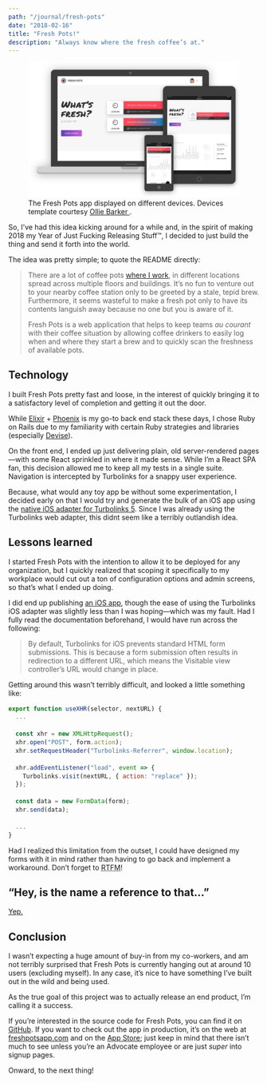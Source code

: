 ```yaml
---
path: "/journal/fresh-pots"
date: "2018-02-16"
title: "Fresh Pots!"
description: "Always know where the fresh coffee’s at."
---
```


<figure>
  <img src="devices.png" alt="The Fresh Pots app displayed on different devices" />
  <figcaption>
    The Fresh Pots app displayed on different devices.
    Devices template courtesy
    <a href=https://dribbble.com/shots/2084795-Flat-Apple-Device-Family-Freebie">
      Ollie Barker
    </a>
    .
</figure>

So, I’ve had this idea kicking around for a while and, in the spirit of
making 2018 my Year of Just Fucking Releasing Stuff™, I decided to just
build the thing and send it forth into the world.
  
The idea was pretty simple; to quote the README directly:
  
> There are a lot of coffee pots [where I work](http://theadvocate.com), in
different locations spread across multiple floors and buildings. It’s no fun to
venture out to your nearby coffee station only to be greeted by a stale, tepid
brew. Furthermore, it seems wasteful to make a fresh pot only to have
its contents languish away because no one but you is aware of it.
>
> Fresh Pots is a web application that helps to keep teams *au courant* with
their coffee situation by allowing coffee drinkers to easily log when and
where they start a brew and to quickly scan the freshness of available pots.

## Technology

I built Fresh Pots pretty fast and loose, in the interest of quickly
bringing it to a satisfactory level of completion and getting it out the
door.

While [Elixir](http://elixir-lang.github.io/) \+
[Phoenix](http://phoenixframework.org/) is my go-to back end stack these
days, I chose Ruby on Rails due to my familiarity with certain Ruby
strategies and libraries (especially
[Devise](https://github.com/plataformatec/devise)).

On the front end, I ended up just delivering plain, old server-rendered
pages—with some React sprinkled in where it made sense. While I’m a React
SPA fan, this decision allowed me to keep all my tests in a single suite.
Navigation is intercepted by Turbolinks for a snappy user experience.

Because, what would any toy app be without some experimentation, I decided
early on that I would try and generate the bulk of an iOS app using the
[native iOS adapter for Turbolinks
5](https://github.com/turbolinks/turbolinks-ios). Since I was already
using the Turbolinks web adapter, this didnt seem like a terribly
outlandish idea.

## Lessons learned

I started Fresh Pots with the intention to allow it to be deployed for any
organization, but I quickly realized that scoping it specifically to my
workplace would cut out a ton of configuration options and admin screens,
so that’s what I ended up doing.

I did end up publishing [an iOS
app](https://itunes.apple.com/us/app/fresh-pots/id1330049929?ls=1&mt=8),
though the ease of using the Turbolinks iOS adapter was slightly less than
I was hoping—which was my fault. Had I fully read the documentation
beforehand, I would have run across the following:

> By default, Turbolinks for iOS prevents standard HTML form submissions.
> This is because a form submission often results in redirection to
> a different URL, which means the Visitable view controller’s URL would
> change in place.

Getting around this wasn’t terribly difficult, and looked a little
something like:

```javascript
export function useXHR(selector, nextURL) {
  ...

  const xhr = new XMLHttpRequest();
  xhr.open("POST", form.action);
  xhr.setRequestHeader("Turbolinks-Referrer", window.location);

  xhr.addEventListener("load", event => {
    Turbolinks.visit(nextURL, { action: "replace" });
  });

  const data = new FormData(form);
  xhr.send(data);

  ...
}
```

Had I realized this limitation from the outset, I could have designed my
forms with it in mind rather than having to go back and implement
a workaround. Don’t forget to <abbr title="Read the fucking
manual">RTFM</abbr>!

## “Hey, is the name a reference to that…”

[Yep.](https://www.youtube.com/watch?v=fhdCslFcKFU)

## Conclusion

I wasn’t expecting a huge amount of buy-in from my co-workers, and am not
terribly surprised that Fresh Pots is currently hanging out at around 10
users (excluding myself). In any case, it’s nice to have something I’ve
built out in the wild and being used.

As the true goal of this project was to actually release an end product,
I’m calling it a success.

If you’re interested in the source code for Fresh Pots, you can find it on
[GitHub](https://github.com/ngscheurich/fresh-pots). If you want to check
out the app in production, it’s on the web at [freshpotsapp.com](http://freshpotsapp.com)
and on the [App Store](https://itunes.apple.com/us/app/fresh-pots/id1330049929?ls=1&mt=8);
just keep in mind that there isn’t much to see unless you’re an Advocate
employee or are just *super* into signup pages.

Onward, to the next thing!
